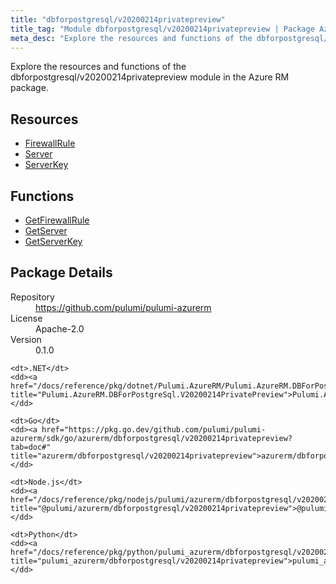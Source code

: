 ```yaml
---
title: "dbforpostgresql/v20200214privatepreview"
title_tag: "Module dbforpostgresql/v20200214privatepreview | Package Azure RM"
meta_desc: "Explore the resources and functions of the dbforpostgresql/v20200214privatepreview module in the Azure RM package."
---
```


<!-- WARNING: this file was generated by Pulumi Docs Generator. -->
<!-- Do not edit by hand unless you're certain you know what you are doing! -->

Explore the resources and functions of the dbforpostgresql/v20200214privatepreview module in the Azure RM package.

<h2 id="resources">Resources</h2>
<ul class="api">
    <li><a href="firewallrule" title="FirewallRule"><span class="symbol resource"></span>FirewallRule</a></li>
    <li><a href="server" title="Server"><span class="symbol resource"></span>Server</a></li>
    <li><a href="serverkey" title="ServerKey"><span class="symbol resource"></span>ServerKey</a></li>
</ul>

<h2 id="functions">Functions</h2>
<ul class="api">
    <li><a href="getfirewallrule" title="GetFirewallRule"><span class="symbol function"></span>GetFirewallRule</a></li>
    <li><a href="getserver" title="GetServer"><span class="symbol function"></span>GetServer</a></li>
    <li><a href="getserverkey" title="GetServerKey"><span class="symbol function"></span>GetServerKey</a></li>
</ul>

<h2 id="package-details">Package Details</h2>
<dl class="package-details">
	<dt>Repository</dt>
	<dd><a href="https://github.com/pulumi/pulumi-azurerm">https://github.com/pulumi/pulumi-azurerm</a></dd>
	<dt>License</dt>
	<dd>Apache-2.0</dd>
	<dt>Version</dt>
	<dd>0.1.0</dd>
</dl>



<dl class="tabular">

    <dt>.NET</dt>
    <dd><a href="/docs/reference/pkg/dotnet/Pulumi.AzureRM/Pulumi.AzureRM.DBForPostgreSql.V20200214PrivatePreview.html" title="Pulumi.AzureRM.DBForPostgreSql.V20200214PrivatePreview">Pulumi.AzureRM.DBForPostgreSql.V20200214PrivatePreview</a></dd>

    <dt>Go</dt>
    <dd><a href="https://pkg.go.dev/github.com/pulumi/pulumi-azurerm/sdk/go/azurerm/dbforpostgresql/v20200214privatepreview?tab=doc#" title="azurerm/dbforpostgresql/v20200214privatepreview">azurerm/dbforpostgresql/v20200214privatepreview</a></dd>

    <dt>Node.js</dt>
    <dd><a href="/docs/reference/pkg/nodejs/pulumi/azurerm/dbforpostgresql/v20200214privatepreview/#" title="@pulumi/azurerm/dbforpostgresql/v20200214privatepreview">@pulumi/azurerm/dbforpostgresql/v20200214privatepreview</a></dd>

    <dt>Python</dt>
    <dd><a href="/docs/reference/pkg/python/pulumi_azurerm/dbforpostgresql/v20200214privatepreview" title="pulumi_azurerm/dbforpostgresql/v20200214privatepreview">pulumi_azurerm/dbforpostgresql/v20200214privatepreview</a></dd>

</dl>

